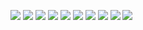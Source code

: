 ![](images/process/IMG_4114.jpg)
![](images/process/IMG_4116.jpg)
![](images/process/IMG_7715.jpg)
![](images/process/IMG_7722.jpg)
![](images/process/IMG_9470.jpg)
![](images/process/IMG_9478.jpg)
![](images/process/IMG_9479.jpg)
![](images/process/IMG_9482.jpg)
![](images/process/IMG_9475.jpg)
![](images/process/IMG_9476.jpg)
